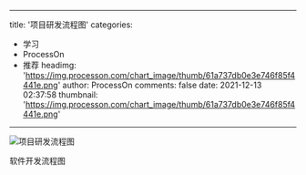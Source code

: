 
---
title: '项目研发流程图'
categories: 
 - 学习
 - ProcessOn
 - 推荐
headimg: 'https://img.processon.com/chart_image/thumb/61a737db0e3e746f85f4441e.png'
author: ProcessOn
comments: false
date: 2021-12-13 02:37:58
thumbnail: 'https://img.processon.com/chart_image/thumb/61a737db0e3e746f85f4441e.png'
---

<div>   
<img class="thumb" alt="项目研发流程图" src="https://img.processon.com/chart_image/thumb/61a737db0e3e746f85f4441e.png" referrerpolicy="no-referrer">
<p>软件开发流程图</p>  
</div>
            